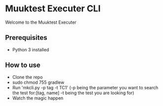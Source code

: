 
Muuktest Executer CLI
===============================

Welcome to the Muuktest Executer

Prerequisites
-------------
- Python 3 installed

How to use
-----------------
- Clone the repo
- sudo chmod 755 gradlew
- Run 'mkcli.py -p tag -t TC1'  (-p being the parameter you want to search the test for:[tag, name] -t being the test you are looking for)
- Watch the magic happen
